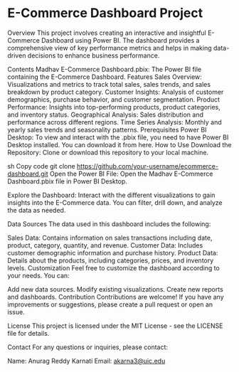 # E-Commerce Dashboard Project
Overview
This project involves creating an interactive and insightful E-Commerce Dashboard using Power BI. The dashboard provides a comprehensive view of key performance metrics and helps in making data-driven decisions to enhance business performance.

Contents
Madhav E-Commerce Dashboard.pbix: The Power BI file containing the E-Commerce Dashboard.
Features
Sales Overview: Visualizations and metrics to track total sales, sales trends, and sales breakdown by product category.
Customer Insights: Analysis of customer demographics, purchase behavior, and customer segmentation.
Product Performance: Insights into top-performing products, product categories, and inventory status.
Geographical Analysis: Sales distribution and performance across different regions.
Time Series Analysis: Monthly and yearly sales trends and seasonality patterns.
Prerequisites
Power BI Desktop: To view and interact with the .pbix file, you need to have Power BI Desktop installed. You can download it from here.
How to Use
Download the Repository: Clone or download this repository to your local machine.

sh
Copy code
git clone https://github.com/your-username/ecommerce-dashboard.git
Open the Power BI File: Open the Madhav E-Commerce Dashboard.pbix file in Power BI Desktop.

Explore the Dashboard: Interact with the different visualizations to gain insights into the E-Commerce data. You can filter, drill down, and analyze the data as needed.

Data Sources
The data used in this dashboard includes the following:

Sales Data: Contains information on sales transactions including date, product, category, quantity, and revenue.
Customer Data: Includes customer demographic information and purchase history.
Product Data: Details about the products, including categories, prices, and inventory levels.
Customization
Feel free to customize the dashboard according to your needs. You can:

Add new data sources.
Modify existing visualizations.
Create new reports and dashboards.
Contribution
Contributions are welcome! If you have any improvements or suggestions, please create a pull request or open an issue.

License
This project is licensed under the MIT License - see the LICENSE file for details.

Contact
For any questions or inquiries, please contact:

Name: Anurag Reddy Karnati
Email: akarna3@uic.edu
